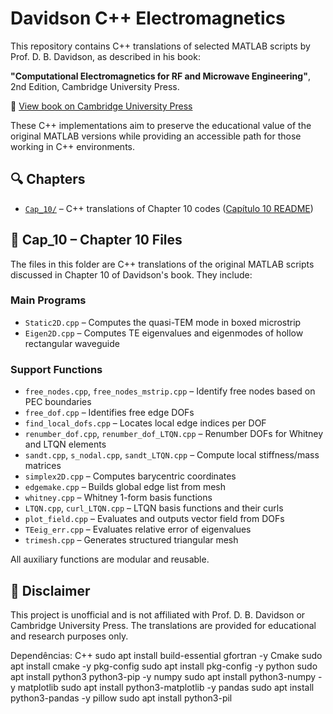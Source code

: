 # Davidson C++ Electromagnetics

This repository contains C++ translations of selected MATLAB scripts by Prof. D. B. Davidson, as described in his book:

**"Computational Electromagnetics for RF and Microwave Engineering"**, 2nd Edition, Cambridge University Press.

🔗 [View book on Cambridge University Press](https://www.cambridge.org/br/universitypress/subjects/engineering/rf-and-microwave-engineering/computational-electromagnetics-rf-and-microwave-engineering-2nd-edition?format=HB&isbn=9780521518918)

These C++ implementations aim to preserve the educational value of the original MATLAB versions while providing an accessible path for those working in C++ environments.

## 🔍 Chapters

- [`Cap_10/`](Cap_10/) – C++ translations of Chapter 10 codes ([Capítulo 10 README](Cap_10/README.md))

## 📂 Cap_10 – Chapter 10 Files

The files in this folder are C++ translations of the original MATLAB scripts discussed in Chapter 10 of Davidson's book. They include:

### Main Programs
- `Static2D.cpp` – Computes the quasi-TEM mode in boxed microstrip
- `Eigen2D.cpp` – Computes TE eigenvalues and eigenmodes of hollow rectangular waveguide

### Support Functions
- `free_nodes.cpp`, `free_nodes_mstrip.cpp` – Identify free nodes based on PEC boundaries
- `free_dof.cpp` – Identifies free edge DOFs
- `find_local_dofs.cpp` – Locates local edge indices per DOF
- `renumber_dof.cpp`, `renumber_dof_LTQN.cpp` – Renumber DOFs for Whitney and LTQN elements
- `sandt.cpp`, `s_nodal.cpp`, `sandt_LTQN.cpp` – Compute local stiffness/mass matrices
- `simplex2D.cpp` – Computes barycentric coordinates
- `edgemake.cpp` – Builds global edge list from mesh
- `whitney.cpp` – Whitney 1-form basis functions
- `LTQN.cpp`, `curl_LTQN.cpp` – LTQN basis functions and their curls
- `plot_field.cpp` – Evaluates and outputs vector field from DOFs
- `TEeig_err.cpp` – Evaluates relative error of eigenvalues
- `trimesh.cpp` – Generates structured triangular mesh

All auxiliary functions are modular and reusable.

## 📄 Disclaimer

This project is unofficial and is not affiliated with Prof. D. B. Davidson or Cambridge University Press. The translations are provided for educational and research purposes only.

Dependências: C++ sudo apt install build-essential gfortran -y
Cmake sudo apt install cmake -y
pkg-config sudo apt install pkg-config -y
python sudo apt install python3 python3-pip -y
numpy sudo apt install python3-numpy -y
matplotlib sudo apt install python3-matplotlib -y
pandas sudo apt install python3-pandas -y
pillow sudo apt install python3-pil